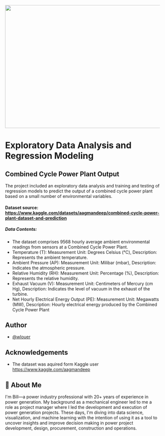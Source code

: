 
<img src="https://www.ge.com/news/sites/default/files/4229.jpg" width="800" height="400" />

# Exploratory Data Analysis and Regression Modeling 
## Combined Cycle Power Plant Output

The project included an exploratory data analysis and training and testing of regression models to predict the output of a combined cycle power plant based on a small number of environmental variables.  


#### Dataset source:  https://www.kaggle.com/datasets/aagmandeep/combined-cycle-power-plant-dataset-and-prediction
##### Data Contents:
- The dataset comprises 9568 hourly average ambient environmental readings from sensors at a Combined Cycle Power Plant. 
- Temperature (T): Measurement Unit: Degrees Celsius (°C),  Description: Represents the ambient temperature.
- Ambient Pressure (AP): Measurement Unit: Milibar (mbar), Description: Indicates the atmospheric pressure.
- Relative Humidity (RH): Measurement Unit: Percentage (%), Description: Represents the relative humidity.
- Exhaust Vacuum (V): Measurement Unit: Centimeters of Mercury (cm Hg), Description: Indicates the level of vacuum in the exhaust of the turbine.
- Net Hourly Electrical Energy Output (PE): Measurement Unit: Megawatts (MW), Description: Hourly electrical energy produced by the Combined Cycle Power Plant




## Author

- [@wlouer](https://www.github.com/wlouer)


## Acknowledgements

 - The dataset was aquired form Kaggle user https://www.kaggle.com/aagmandeep

 

## 🚀 About Me
I'm Bill—a power industry professional with 20+ years of experience in power generation. My background as a mechanical engineer led to me a role as project manager where I led the development and execution of power generation projects. These days, I'm diving into data science, visualization, and machine learning with the intention of using it as a tool to uncover insights and improve decision making in power project development, design, procurement, construction and operations.

